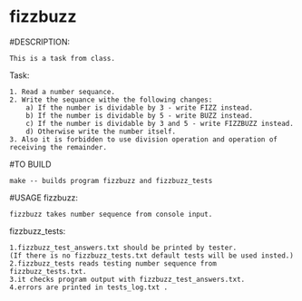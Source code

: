 # fizzbuzz
#DESCRIPTION:

	This is a task from class.

Task: 

	1. Read a number sequance.
	2. Write the sequance withe the following changes:
		a) If the number is dividable by 3 - write FIZZ instead.
		b) If the number is dividable by 5 - write BUZZ instead.
		c) If the number is dividable by 3 and 5 - write FIZZBUZZ instead.
		d) Otherwise write the number itself.
	3. Also it is forbidden to use division operation and operation of receiving the remainder.

#TO BUILD

	make -- builds program fizzbuzz and fizzbuzz_tests

#USAGE
fizzbuzz:

	fizzbuzz takes number sequence from console input.
fizzbuzz_tests:

	1.fizzbuzz_test_answers.txt should be printed by tester.
	(If there is no fizzbuzz_tests.txt default tests will be used insted.)
	2.fizzbuzz_tests reads testing number sequence from fizzbuzz_tests.txt. 
	3.it checks program output with fizzbuzz_test_answers.txt. 
	4.errors are printed in tests_log.txt .
	
